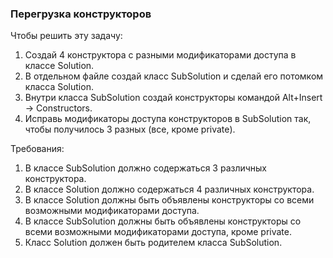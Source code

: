 
### Перегрузка конструкторов

Чтобы решить эту задачу:
1. Создай 4 конструктора с разными модификаторами доступа в классе Solution.
2. В отдельном файле создай класс SubSolution и сделай его потомком класса Solution.
3. Внутри класса SubSolution создай конструкторы командой Alt+Insert -&gt; Constructors.
4. Исправь модификаторы доступа конструкторов в SubSolution так, чтобы получилось 3 разных (все, кроме private).


Требования:
1.	В классе SubSolution должно содержаться 3 различных конструктора.
2.	В классе Solution должно содержаться 4 различных конструктора.
3.	В классе Solution должны быть объявлены конструкторы со всеми возможными модификаторами доступа.
4.	В классе SubSolution должны быть объявлены конструкторы со всеми возможными модификаторами доступа, кроме private.
5.	Класс Solution должен быть родителем класса SubSolution.


